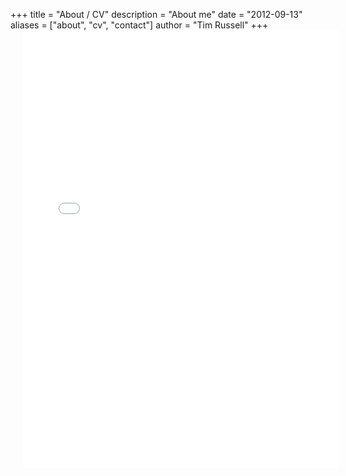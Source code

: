 +++
title = "About / CV"
description = "About me"
date = "2012-09-13"
aliases = ["about", "cv", "contact"]
author = "Tim Russell"
+++
<object data="../../misc/cv.pdf" type="application/pdf" frameborder="0" style="padding: 20px;" width="90%" height="700">
    <embed src="../../misc/cv.pdf" width="100%" height="700"/>
</object>
